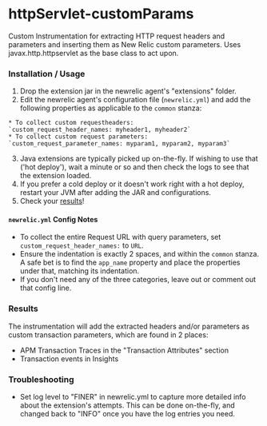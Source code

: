 # httpServlet-customParams
Custom Instrumentation for extracting HTTP request headers and parameters and inserting them as New Relic custom parameters. Uses javax.http.httpservlet as the base class to act upon.

### Installation / Usage
  1. Drop the extension jar in the newrelic agent's "extensions" folder.
  2. Edit the newrelic agent's configuration file (`newrelic.yml`) and add the following properties as applicable to the `common` stanza:

    * To collect custom requestheaders:
    `custom_request_header_names: myheader1, myheader2`
    * To collect custom request parameters:
    `custom_request_parameter_names: myparam1, myparam2, myparam3`

  3. Java extensions are typically picked up on-the-fly. If wishing to use that ('hot deploy'), wait a minute or so and then check the logs to see that the extension loaded. 
  4. If you prefer a cold deploy or it doesn't work right with a hot deploy, restart your JVM after adding the JAR and configurations.
  5. Check your [results](#results)!

#### `newrelic.yml` Config Notes
  * To collect the entire Request URL with query parameters, set `custom_request_header_names:` to `URL`.
  * Ensure the indentation is exactly 2 spaces, and within the `common` stanza. A safe bet is to find the `app_name` property and place the properties under that, matching its indentation.
  * If you don't need any of the three categories, leave out or comment out that config line.

### Results
The instrumentation will add the extracted headers and/or parameters as custom transaction parameters, which are found in 2 places:
  * APM Transaction Traces in the "Transaction Attributes" section
  * Transaction events in Insights

### Troubleshooting
  * Set log level to "FINER" in newrelic.yml to capture more detailed info about the extension's attempts. This can be done on-the-fly, and changed back to "INFO" once you have the log entries you need.
